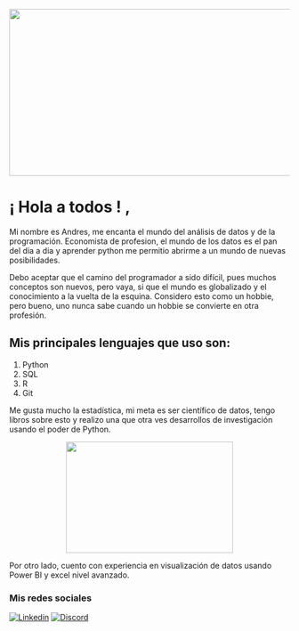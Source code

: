 <p align="center">
  <img width="1000" height="300" src="https://jordan-wright.com/blog/images/headers/svg/ossmalware.svg">
</p>

# ¡ Hola a todos ! , 
Mi nombre es Andres, me encanta el mundo del análisis de datos y de la programación. Economista de profesion, el mundo de los datos es el pan del dia a dia y aprender python me permitio abrirme a un mundo de nuevas posibilidades.

Debo aceptar que el camino del programador a sido difícil, pues muchos conceptos son nuevos, pero vaya, si que el mundo es globalizado y el conocimiento a la vuelta de la esquina. Considero esto como un hobbie, pero bueno, uno nunca sabe cuando un hobbie se convierte en otra profesión.

## Mis principales lenguajes que uso son:
1. Python
2. SQL
3. R
4. Git

Me gusta mucho la estadística, mi meta es ser científico de datos, tengo libros sobre esto y realizo una que otra ves desarrollos de investigación usando el poder de Python.

<p align="center">
  <img width="300" height="200" src="https://media.tenor.com/zU39pT3NmA0AAAAS/thinking-the-hangover.gif">
</p>

Por otro lado, cuento con experiencia en visualización de datos usando Power BI y excel nivel avanzado.

### Mis redes sociales
[![Linkedin](https://img.shields.io/badge/Linkedin-5DADE2?style=for-the-badge&logo=Linkedin&logoColor=white&labelColor=5DADE2)](https://www.linkedin.com/in/andres-felipe-cabiativa-chavarro-b9aa01110/)
[![Discord](https://img.shields.io/badge/Discord-2E86C1?style=for-the-badge&logo=Discord&logoColor=white&labelColor=2E86C1)](https://www.linkedin.com/in/andres-felipe-cabiativa-chavarro-b9aa01110/)
